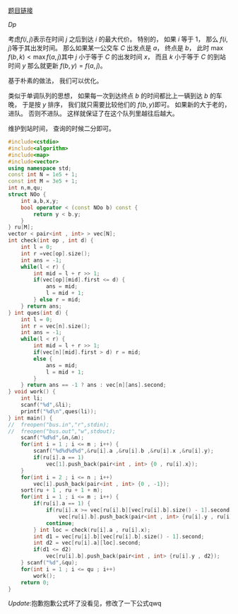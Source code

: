 [题目链接](https://www.luogu.com.cn/problem/AT1217)

$Dp$

考虑$f(i,j)$表示在时间 $j$ 之后到达 $i$ 的最大代价。 特别的， 如果 $i$ 等于 $1$， 那么 $f(i,j)$等于其出发时间。 那么如果某一公交车 $C$ 出发点是 $a$， 终点是 $b$， 此时 $\max{f(b,k)}  < \max{f(a,j)}$其中 $j$ 小于等于 $C$ 的出发时间 $x$， 而且 $k$ 小于等于 $C$ 的到站时间 $y$ 那么就更新 $f(b,y)=f(a,j)$。

基于朴素的做法， 我们可以优化。

类似于单调队列的思想， 如果每一次到达终点 $b$ 的时间都比上一辆到达 $b$ 的车晚， 于是按 $y$ 排序， 我们就只需要比较他们的 $f(b,y)$即可。 如果新的大于老的， 进队。 否则不进队。 这样就保证了在这个队列里越往后越大。

维护到站时间， 查询的时候二分即可。

```cpp
#include<cstdio>
#include<algorithm>
#include<map>
#include<vector>
using namespace std;
const int N = 1e5 + 1;
const int M = 3e5 + 1;
int n,m,qu;
struct NOo {
	int a,b,x,y;
	bool operator < (const NOo b) const {
		return y < b.y;
	}
} ru[M];
vector < pair<int , int> > vec[N];
int check(int op , int d) {
	int l = 0;
	int r =vec[op].size();
	int ans = -1;
	while(l < r) {
		int mid = l + r >> 1;
		if(vec[op][mid].first <= d) {
			ans = mid;
			l = mid + 1;
		} else r = mid;
	} return ans;
} int ques(int d) {
	int l = 0;
	int r = vec[n].size();
	int ans = -1;
	while(l < r) {
		int mid = l + r >> 1;
		if(vec[n][mid].first > d) r = mid;
		else {
			ans = mid;
			l = mid + 1;
		}
	} return ans == -1 ? ans : vec[n][ans].second;
} void work() {
	int li;
	scanf("%d",&li);
	printf("%d\n",ques(li));
} int main() {
//	freopen("bus.in","r",stdin);
//	freopen("bus.out","w",stdout);
	scanf("%d%d",&n,&m);
	for(int i = 1 ; i <= m ; i++) {
		scanf("%d%d%d%d",&ru[i].a ,&ru[i].b ,&ru[i].x ,&ru[i].y);
		if(ru[i].a == 1)
			vec[1].push_back(pair<int , int> {0 , ru[i].x});
	}
	for(int i = 2 ; i <= n ; i++)
		vec[i].push_back(pair<int , int> {0 , -1});
	sort(ru + 1 , ru + 1 + m);
	for(int i = 1 ; i <= m ; i++) {
		if(ru[i].a == 1) {
			if(ru[i].x >= vec[ru[i].b][vec[ru[i].b].size() - 1].second)
				vec[ru[i].b].push_back(pair<int , int> {ru[i].y , ru[i].x});
			continue;
		} int loc = check(ru[i].a , ru[i].x);
		int d1 = vec[ru[i].b][vec[ru[i].b].size() - 1].second;
		int d2 = vec[ru[i].a][loc].second;
		if(d1 <= d2)
			vec[ru[i].b].push_back(pair<int , int> {ru[i].y , d2});
	} scanf("%d",&qu);
	for(int i = 1 ; i <= qu ; i++)
		work();
	return 0;
}
```

$Update:$抱歉抱歉公式坏了没看见，修改了一下公式qwq